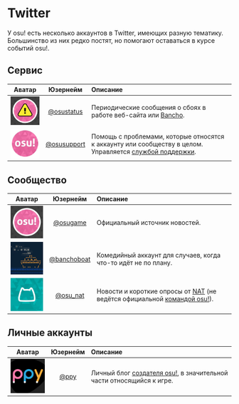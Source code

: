 # Twitter

У osu! есть несколько аккаунтов в Twitter, имеющих разную тематику. Большинство из них редко постят, но помогают оставаться в курсе событий osu!.

## Сервис

| Аватар | Юзернейм | Описание |
| :-: | :-: | :-- |
| ![Аватар osu!status](img/osustatus.jpg) | [@osustatus](https://twitter.com/osustatus "Тви́ттер") | Периодические сообщения о сбоях в работе веб-сайта или [Bancho](/wiki/Bancho_(server)). |
| ![Аватар osu! support](img/osusupport.jpg) | [@osusupport](https://twitter.com/osusupport "Тви́ттер") | Помощь с проблемами, которые относятся к аккаунту или сообществу в целом. Управляется [службой поддержки](/wiki/People/The_Team/Account_support_team). |

## Сообщество

| Аватар | Юзернейм | Описание |
| :-: | :-: | :-- |
| ![Аватар osu!](img/osugame.jpg) | [@osugame](https://twitter.com/osugame "Тви́ттер") | Официальный источник новостей. |
| ![Аватар BanchoBoat](img/banchoboat.jpg) | [@banchoboat](https://twitter.com/banchoboat "Тви́ттер") | Комедийный аккаунт для случаев, когда что-то идёт не по плану. |
| ![Аватар NAT](img/osu_nat.png) | [@osu_nat](https://twitter.com/osu_nat "Тви́ттер") | Новости и короткие опросы от [NAT](/wiki/People/The_Team/Nomination_Assessment_Team) (не ведётся официальной [командой osu!](/wiki/People/The_Team#the-team)). |

## Личные аккаунты

| Аватар | Юзернейм | Описание |
| :-: | :-: | :-- |
| ![Аватар Dean Herbert](img/ppy.jpg) | [@ppy](https://twitter.com/ppy "Тви́ттер") | Личный блог [создателя osu!](/wiki/People/peppy), в значительной части относящийся к игре. |
